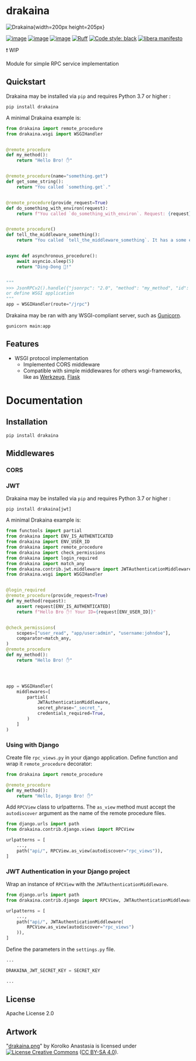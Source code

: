 # drakaina

![Drakaina](content/drakaina.png "Drakaina"){width=200px height=205px}

[![image](https://img.shields.io/pypi/v/drakaina.svg)](https://pypi.python.org/pypi/drakaina)
[![image](https://img.shields.io/pypi/l/drakaina.svg)](https://pypi.python.org/pypi/drakaina)
[![image](https://img.shields.io/pypi/pyversions/drakaina.svg)](https://pypi.python.org/pypi/drakaina)
[![Ruff](https://img.shields.io/endpoint?url=https://raw.githubusercontent.com/charliermarsh/ruff/main/assets/badge/v1.json)](https://github.com/charliermarsh/ruff)
[![Code style: black](https://img.shields.io/badge/code%20style-black-black.svg)](https://github.com/psf/black)
[![libera manifesto](https://img.shields.io/badge/libera-manifesto-lightgrey.svg)](https://liberamanifesto.com)

❗ WIP

Module for simple RPC service implementation


## Quickstart

Drakaina may be installed via `pip` and requires Python 3.7 or higher :

```shell
pip install drakaina
```

A minimal Drakaina example is:

```python
from drakaina import remote_procedure
from drakaina.wsgi import WSGIHandler


@remote_procedure
def my_method():
    return "Hello Bro! ✋️"


@remote_procedure(name="something.get")
def get_some_string():
    return "You called `something.get`."


@remote_procedure(provide_request=True)
def do_something_with_environ(request):
    return f"You called `do_something_with_environ`. Request: {request}."


@remote_procedure()
def tell_the_middleware_something():
    return "You called `tell_the_middleware_something`. It has a some extra conditions."


async def asynchronous_procedure():
    await asyncio.sleep(5)
    return "Ding-Dong 🔔!"


"""
>>> JsonRPCv2().handle({"jsonrpc": "2.0", "method": "my_method", "id": 1})
or define WSGI application
"""
app = WSGIHandler(route="/jrpc")
```

Drakaina may be ran with any WSGI-compliant server,
such as [Gunicorn](http://gunicorn.org).

```shell
gunicorn main:app
```


## Features

- WSGI protocol implementation
  - Implemented CORS middleware
  - Compatible with simple middlewares for others wsgi-frameworks,
    like as [Werkzeug](https://palletsprojects.com/p/werkzeug/),
    [Flask](https://palletsprojects.com/p/flask/)


# Documentation


## Installation

```shell
pip install drakaina
```


## Middlewares


### CORS


### JWT

Drakaina may be installed via `pip` and requires Python 3.7 or higher :

```shell
pip install drakaina[jwt]
```

A minimal Drakaina example is:

```python
from functools import partial
from drakaina import ENV_IS_AUTHENTICATED
from drakaina import ENV_USER_ID
from drakaina import remote_procedure
from drakaina import check_permissions
from drakaina import login_required
from drakaina import match_any
from drakaina.contrib.jwt.middleware import JWTAuthenticationMiddleware
from drakaina.wsgi import WSGIHandler


@login_required
@remote_procedure(provide_request=True)
def my_method(request):
    assert request[ENV_IS_AUTHENTICATED]
    return f"Hello Bro ✋! Your ID={request[ENV_USER_ID]}"


@check_permissions(
    scopes=["user_read", "app/user:admin", "username:johndoe"],
    comparator=match_any,
)
@remote_procedure
def my_method():
    return "Hello Bro! ✋️"




app = WSGIHandler(
    middlewares=[
        partial(
            JWTAuthenticationMiddleware,
            secret_phrase="_secret_",
            credentials_required=True,
        )
    ]
)
```


### Using with Django

Create file `rpc_views.py` in your django application.
Define function and wrap it `remote_procedure` decorator:

```python
from drakaina import remote_procedure

@remote_procedure
def my_method():
    return "Hello, Django Bro! ✋"
```

Add `RPCView` class to urlpatterns. The `as_view` method
must accept the `autodiscover` argument as the name of
the remote procedure files.

```python
from django.urls import path
from drakaina.contrib.django.views import RPCView

urlpatterns = [
    ...,
    path("api/", RPCView.as_view(autodiscover="rpc_views")),
]
```


### JWT Authentication in your Django project

Wrap an instance of `RPCView` with the `JWTAuthenticationMiddleware`.

```python
from django.urls import path
from drakaina.contrib.django import RPCView, JWTAuthenticationMiddleware

urlpatterns = [
    ...,
    path("api/", JWTAuthenticationMiddleware(
        RPCView.as_view(autodiscover="rpc_views")
    )),
]
```

Define the parameters in the `settings.py` file.

```python
...

DRAKAINA_JWT_SECRET_KEY = SECRET_KEY

...
```


## License

Apache License 2.0

## Artwork

"[drakaina.png](content/drakaina.png)" by Korolko Anastasia is licensed under
<a rel="license" href="http://creativecommons.org/licenses/by-sa/4.0/"><img alt="License Creative Commons" style="border-width:0" src="https://i.creativecommons.org/l/by-sa/4.0/80x15.png" /></a> ([CC BY-SA 4.0](http://creativecommons.org/licenses/by-sa/4.0/)).
